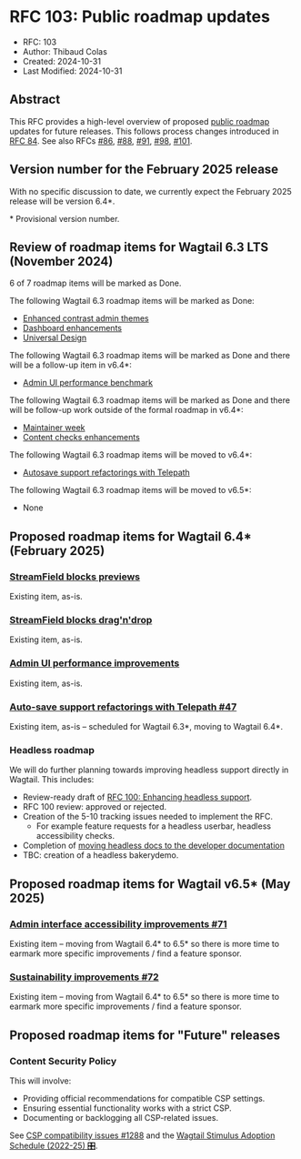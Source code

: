 # RFC 103: Public roadmap updates

- RFC: 103
- Author: Thibaud Colas
- Created: 2024-10-31
- Last Modified: 2024-10-31

## Abstract

This RFC provides a high-level overview of proposed [public roadmap](https://github.com/wagtail/roadmap) updates for future releases. This follows process changes introduced in [RFC 84](https://github.com/wagtail/rfcs/pull/84). See also RFCs [#86](086-roadmap-updates.md), [#88](088-roadmap-updates.md), [#91](091-roadmap-updates.md), [#98](098-roadmap-updates.md), [#101](101-roadmap-updates.md).

## Version number for the February 2025 release

With no specific discussion to date, we currently expect the February 2025 release will be version 6.4\*.

\* Provisional version number.

## Review of roadmap items for Wagtail 6.3 LTS (November 2024)

6 of 7 roadmap items will be marked as Done.

The following Wagtail 6.3 roadmap items will be marked as Done:

- [Enhanced contrast admin themes](https://github.com/wagtail/roadmap/issues/76)
- [Dashboard enhancements](https://github.com/wagtail/roadmap/issues/86)
- [Universal Design](https://github.com/wagtail/roadmap/issues/88)

The following Wagtail 6.3 roadmap items will be marked as Done and there will be a follow-up item in v6.4\*:

- [Admin UI performance benchmark](https://github.com/wagtail/roadmap/issues/87)

The following Wagtail 6.3 roadmap items will be marked as Done and there will be follow-up work outside of the formal roadmap in v6.4\*:

- [Maintainer week](https://github.com/wagtail/roadmap/issues/89)
- [Content checks enhancements](https://github.com/wagtail/roadmap/issues/90)

The following Wagtail 6.3 roadmap items will be moved to v6.4\*:

- [Autosave support refactorings with Telepath](https://github.com/wagtail/roadmap/issues/47)

The following Wagtail 6.3 roadmap items will be moved to v6.5\*:

- None

## Proposed roadmap items for Wagtail 6.4\* (February 2025)

### [StreamField blocks previews](https://github.com/wagtail/roadmap/issues/84)

Existing item, as-is.

### [StreamField blocks drag'n'drop](https://github.com/wagtail/roadmap/issues/85)

Existing item, as-is.

### [Admin UI performance improvements](https://github.com/wagtail/roadmap/issues/80)

Existing item, as-is.

### [Auto-save support refactorings with Telepath #47](https://github.com/wagtail/roadmap/issues/47)

Existing item, as-is – scheduled for Wagtail 6.3\*, moving to Wagtail 6.4\*.

### Headless roadmap

We will do further planning towards improving headless support directly in Wagtail. This includes:

- Review-ready draft of [RFC 100: Enhancing headless support](https://github.com/wagtail/rfcs/pull/100).
- RFC 100 review: approved or rejected.
- Creation of the 5-10 tracking issues needed to implement the RFC.
  - For example feature requests for a headless userbar, headless accessibility checks.
- Completion of [moving headless docs to the developer documentation](https://github.com/wagtail/wagtail/pull/12039)
- TBC: creation of a headless bakerydemo.

## Proposed roadmap items for Wagtail v6.5\* (May 2025)

### [Admin interface accessibility improvements #71](https://github.com/wagtail/roadmap/issues/71)

Existing item – moving from Wagtail 6.4\* to 6.5\* so there is more time to earmark more specific improvements / find a feature sponsor.

### [Sustainability improvements #72](https://github.com/wagtail/roadmap/issues/72)

Existing item – moving from Wagtail 6.4\* to 6.5\* so there is more time to earmark more specific improvements / find a feature sponsor.

## Proposed roadmap items for "Future" releases

### Content Security Policy

This will involve:

- Providing official recommendations for compatible CSP settings.
- Ensuring essential functionality works with a strict CSP.
- Documenting or backlogging all CSP-related issues.

See [CSP compatibility issues #1288](https://github.com/wagtail/wagtail/issues/1288) and the [Wagtail Stimulus Adoption Schedule (2022-25) 🎛️](https://docs.google.com/spreadsheets/d/1LdrXlj8OeCWy3B_moYZ-ynhfZZtFVHPahG9GFoT-XBs/edit).
